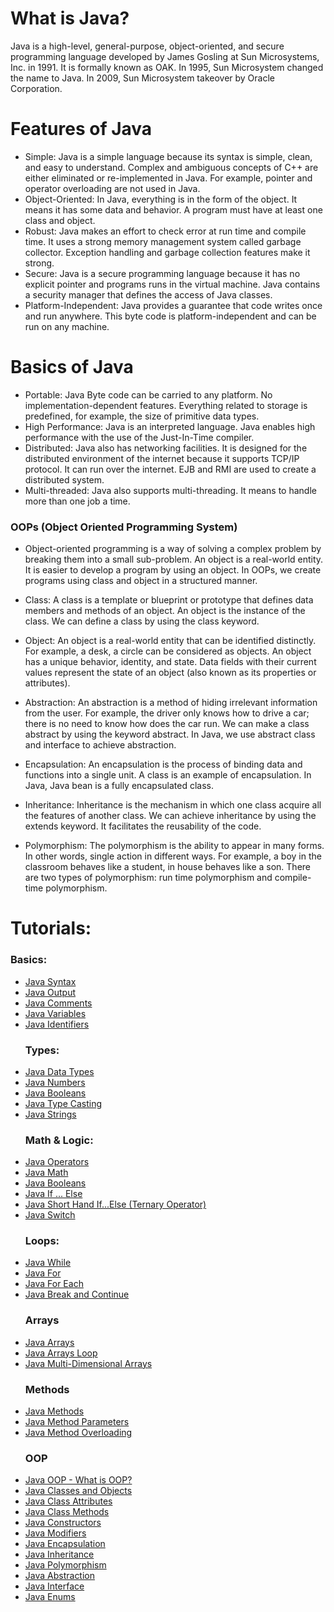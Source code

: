 # What is Java?
Java is a high-level, general-purpose, object-oriented, and secure programming language developed by James Gosling at Sun Microsystems, Inc. in 1991. It is formally known as OAK. In 1995, Sun Microsystem changed the name to Java. In 2009, Sun Microsystem takeover by Oracle Corporation.

# Features of Java
- Simple: Java is a simple language because its syntax is simple, clean, and easy to understand. Complex and ambiguous concepts of C++ are either eliminated or re-implemented in Java. For example, pointer and operator overloading are not used in Java.
- Object-Oriented: In Java, everything is in the form of the object. It means it has some data and behavior. A program must have at least one class and object.
- Robust: Java makes an effort to check error at run time and compile time. It uses a strong memory management system called garbage collector. Exception handling and garbage collection features make it strong.
- Secure: Java is a secure programming language because it has no explicit pointer and programs runs in the virtual machine. Java contains a security manager that defines the access of Java classes.
- Platform-Independent: Java provides a guarantee that code writes once and run anywhere. This byte code is platform-independent and can be run on any machine.
# Basics of Java
- Portable: Java Byte code can be carried to any platform. No implementation-dependent features. Everything related to storage is predefined, for example, the size of primitive data types.
- High Performance: Java is an interpreted language. Java enables high performance with the use of the Just-In-Time compiler.
- Distributed: Java also has networking facilities. It is designed for the distributed environment of the internet because it supports TCP/IP protocol. It can run over the internet. EJB and RMI are used to create a distributed system.
- Multi-threaded: Java also supports multi-threading. It means to handle more than one job a time.
### OOPs (Object Oriented Programming System)
- Object-oriented programming is a way of solving a complex problem by breaking them into a small sub-problem. An object is a real-world entity. It is easier to develop a program by using an object. In OOPs, we create programs using class and object in a structured manner.

- Class: A class is a template or blueprint or prototype that defines data members and methods of an object. An object is the instance of the class. We can define a class by using the class keyword.

- Object: An object is a real-world entity that can be identified distinctly. For example, a desk, a circle can be considered as objects. An object has a unique behavior, identity, and state. Data fields with their current values represent the state of an object (also known as its properties or attributes).

- Abstraction: An abstraction is a method of hiding irrelevant information from the user. For example, the driver only knows how to drive a car; there is no need to know how does the car run. We can make a class abstract by using the keyword abstract. In Java, we use abstract class and interface to achieve abstraction.

- Encapsulation: An encapsulation is the process of binding data and functions into a single unit. A class is an example of encapsulation. In Java, Java bean is a fully encapsulated class.

- Inheritance: Inheritance is the mechanism in which one class acquire all the features of another class. We can achieve inheritance by using the extends keyword. It facilitates the reusability of the code.

- Polymorphism: The polymorphism is the ability to appear in many forms. In other words, single action in different ways. For example, a boy in the classroom behaves like a student, in house behaves like a son. There are two types of polymorphism: run time polymorphism and compile-time polymorphism.

# Tutorials:

  ### Basics:
- [Java Syntax](https://www.w3schools.com/java/java_syntax.asp)
- [Java Output](https://www.w3schools.com/java/java_output.asp)
- [Java Comments](https://www.w3schools.com/java/java_comments.asp)
- [Java Variables](https://www.w3schools.com/java/java_variables.asp)
- [Java Identifiers](https://www.w3schools.com/java/java_identifiers.asp)
  ### Types:
- [Java Data Types](https://www.w3schools.com/java/java_data_types.asp)
- [Java Numbers](https://www.w3schools.com/java/java_data_types_numbers.asp)
- [Java Booleans](https://www.w3schools.com/java/java_data_types_boolean.asp)
- [Java Type Casting](https://www.w3schools.com/java/java_type_casting.asp)
- [Java Strings](https://www.w3schools.com/java/java_strings.asp)
  ### Math & Logic:
- [Java Operators](https://www.w3schools.com/java/java_operators.asp)
- [Java Math](https://www.w3schools.com/java/java_math.asp)
- [Java Booleans](https://www.w3schools.com/java/java_booleans.asp)
- [Java If ... Else](https://www.w3schools.com/java/java_conditions.asp)
- [Java Short Hand If...Else (Ternary Operator)](https://www.w3schools.com/java/java_conditions_shorthand.asp)
- [Java Switch](https://www.w3schools.com/java/java_switch.asp)
  ### Loops:
- [Java While](https://www.w3schools.com/java/java_while_loop.asp)
- [Java For](https://www.w3schools.com/java/java_for_loop.asp)
- [Java For Each](https://www.w3schools.com/java/java_foreach_loop.asp)
- [Java Break and Continue](https://www.w3schools.com/java/java_break.asp)
  ### Arrays
- [Java Arrays](https://www.w3schools.com/java/java_arrays.asp)
- [Java Arrays Loop](https://www.w3schools.com/java/java_arrays_loop.asp)
- [Java Multi-Dimensional Arrays](https://www.w3schools.com/java/java_arrays_multi.asp)
  ### Methods
- [Java Methods](https://www.w3schools.com/java/java_methods.asp)
- [Java Method Parameters](https://www.w3schools.com/java/java_methods_param.asp)
- [Java Method Overloading](https://www.w3schools.com/java/java_methods_overloading.asp)
  ### OOP
- [Java OOP - What is OOP?](https://www.w3schools.com/java/java_oop.asp)
- [Java Classes and Objects](https://www.w3schools.com/java/java_classes.asp)
- [Java Class Attributes](https://www.w3schools.com/java/java_class_attributes.asp)
- [Java Class Methods](https://www.w3schools.com/java/java_class_methods.asp)
- [Java Constructors](https://www.w3schools.com/java/java_constructors.asp)
- [Java Modifiers](https://www.w3schools.com/java/java_modifiers.asp)
- [Java Encapsulation](https://www.w3schools.com/java/java_encapsulation.asp)
- [Java Inheritance](https://www.w3schools.com/java/java_inheritance.asp)
- [Java Polymorphism](https://www.w3schools.com/java/java_polymorphism.asp)
- [Java Abstraction](https://www.w3schools.com/java/java_abstract.asp)
- [Java Interface](https://www.w3schools.com/java/java_interface.asp)
- [Java Enums](https://www.w3schools.com/java/java_enums.asp)
